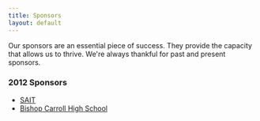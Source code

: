 ```yaml
---
title: Sponsors
layout: default
---
```


Our sponsors are an essential piece of success. They provide the capacity that allows us to thrive. We're always thankful for past and present sponsors.

### 2012 Sponsors
- [SAIT](http://www.sait.ca/)
- [Bishop Carroll High School ](http://www.cssd.ab.ca/bishopcarroll/)
